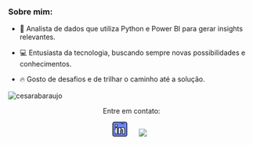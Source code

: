 <h3 align="left">Sobre mim:</h3>

* 🎲 Analista de dados que utiliza Python e Power BI para gerar insights relevantes.

* 💻 Entusiasta da tecnologia, buscando sempre novas possibilidades e conhecimentos.

* 🔥 Gosto de desafios e de trilhar o caminho até a solução.


<p><img align="center" src="https://github-readme-stats.vercel.app/api/top-langs?username=leonardohbritoo&show_icons=true&locale=en&layout=compact" alt="cesarabaraujo" /></p>

<div align="center">Entre em contato:
<div align='center'>
  <p align='center'>
    <a href="https://www.linkedin.com/in/leonardohbrito/"><img height="30" src="https://raw.githubusercontent.com/8bithemant/8bithemant/master/linkedin.png?raw=true"></a>&nbsp;&nbsp;
    &nbsp;&nbsp;
    <a href="mailto:leojuniorlj123@gmail.com"><img height="30" src="https://th.bing.com/th/id/OIP.9sT4UWsRfFiy6vPydv3_-QHaHO?pid=ImgDet&rs=1"></a>&nbsp;&nbsp;
  </p>
</div>

<!--
**LeonardoHBritoo/LeonardoHBritoo** is a ✨ _special_ ✨ repository because its `README.md` (this file) appears on your GitHub profile.

Here are some ideas to get you started:

- 🔭 I’m currently working on ...
- 🌱 I’m currently learning ...
- 👯 I’m looking to collaborate on ...
- 🤔 I’m looking for help with ...
- 💬 Ask me about ...
- 📫 How to reach me: ...
- 😄 Pronouns: ...
- ⚡ Fun fact: ...
-->
